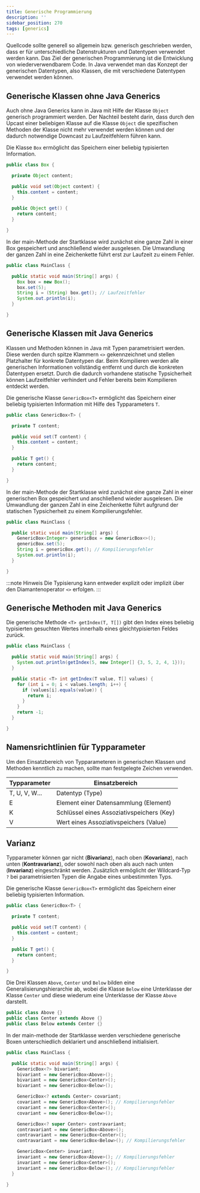 ```yaml
---
title: Generische Programmierung
description: ''
sidebar_position: 270
tags: [generics]
---
```


Quellcode sollte generell so allgemein bzw. generisch geschrieben werden, dass er für unterschiedliche Datenstrukturen und Datentypen verwendet werden kann. Das Ziel der generischen Programmierung ist die Entwicklung von wiederverwendbarem Code. In Java 
verwendet man das Konzept der generischen Datentypen, also Klassen, die mit verschiedene Datentypen verwendet werden können.

## Generische Klassen ohne Java Generics
Auch ohne Java Generics kann in Java mit Hilfe der Klasse `Object` generisch programmiert werden. Der Nachteil besteht darin, dass durch den Upcast einer beliebigen Klasse auf die Klasse `Object` die spezifischen Methoden der Klasse nicht mehr verwendet werden 
können und der dadurch notwendige Downcast zu Laufzeitfehlern führen kann. 

Die Klasse `Box` ermöglicht das Speichern einer beliebig typisierten Information.

```java title="MainClass.java" showLineNumbers
public class Box {

  private Object content;

  public void set(Object content) {
    this.content = content;
  }

  public Object get() {
    return content;
  }

}
```

In der main-Methode der Startklasse wird zunächst eine ganze Zahl in einer Box gespeichert und anschließend wieder ausgelesen. Die Umwandlung der ganzen Zahl in eine Zeichenkette führt erst zur Laufzeit zu einem Fehler.

```java title="MainClass.java" showLineNumbers
public class MainClass {

  public static void main(String[] args) {
    Box box = new Box();
    box.set(5);
    String i = (String) box.get(); // Laufzeitfehler
    System.out.println(i);
  }

}
```

## Generische Klassen mit Java Generics
Klassen und Methoden können in Java mit Typen parametrisiert werden. Diese werden durch spitze Klammern `<>` gekennzeichnet und stellen Platzhalter für konkrete Datentypen dar. Beim Kompilieren werden alle generischen Informationen vollständig entfernt und 
durch die konkreten Datentypen ersetzt. Durch die dadurch vorhandene statische Typsicherheit können Laufzeitfehler verhindert und Fehler bereits beim Kompilieren entdeckt werden.

Die generische Klasse `GenericBox<T>` ermöglicht das Speichern einer beliebig typisierten Information mit Hilfe des Typparameters `T`.

```java title="MainClass.java" showLineNumbers
public class GenericBox<T> {

  private T content;

  public void set(T content) {
    this.content = content;
  }

  public T get() {
    return content;
  }

}
```

In der main-Methode der Startklasse wird zunächst eine ganze Zahl in einer generischen Box gespeichert und anschließend wieder ausgelesen. Die Umwandlung der ganzen Zahl in eine Zeichenkette führt aufgrund der statischen Typsicherheit zu einem 
Kompilierungsfehler.

```java title="MainClass.java" showLineNumbers
public class MainClass {

  public static void main(String[] args) {
    GenericBox<Integer> genericBox = new GenericBox<>();
    genericBox.set(5);
    String i = genericBox.get(); // Kompilierungsfehler
    System.out.println(i);
  }

}
```

:::note Hinweis
Die Typisierung kann entweder explizit oder implizit über den Diamantenoperator `<>` erfolgen.
:::

## Generische Methoden mit Java Generics
Die generische Methode `<T> getIndex(T, T[])` gibt den Index eines beliebig typisierten gesuchten Wertes innerhalb eines gleichtypisierten Feldes zurück.

```java title="MainClass.java" showLineNumbers
public class MainClass {

  public static void main(String[] args) {
    System.out.println(getIndex(5, new Integer[] {3, 5, 2, 4, 1}));
  }

  public static <T> int getIndex(T value, T[] values) {
    for (int i = 0; i < values.length; i++) {
      if (values[i].equals(value)) {
        return i;
      }
    }
    return -1;
  }

}
```

## Namensrichtlinien für Typparameter
Um den Einsatzbereich von Typparameteren in generischen Klassen und Methoden kenntlich zu machen, sollte man festgelegte Zeichen verwenden.

| Typparameter  | Einsatzbereich                            |
| ------------- | ----------------------------------------- |
| T, U, V, W... | Datentyp (Type)                           |
| E             | Element einer Datensammlung (Element)     |
| K             | Schlüssel eines Assoziativspeichers (Key) |
| V             | Wert eines Assoziativspeichers (Value)    |

## Varianz
Typparameter können gar nicht (**Bivarianz**), nach oben (**Kovarianz**), nach unten (**Kontravarianz**), oder sowohl nach oben als auch nach unten (**Invarianz**) eingeschränkt werden. Zusätzlich ermöglicht der Wildcard-Typ `?` bei parametrisierten Typen die 
Angabe eines unbestimmten Typs. 

Die generische Klasse `GenericBox<T>` ermöglicht das Speichern einer beliebig typisierten Information.

```java title="MainClass.java" showLineNumbers
public class GenericBox<T> {

  private T content;

  public void set(T content) {
    this.content = content;
  }

  public T get() {
    return content;
  }

}
```

Die Drei Klassen `Above`, `Center` und `Below` bilden eine Generalisierungshierarchie ab, wobei die Klasse `Below` eine Unterklasse der Klasse `Center` und diese wiederum eine Unterklasse der Klasse `Above` darstellt.

```java title="MainClass.java" showLineNumbers
public class Above {}
public class Center extends Above {}
public class Below extends Center {}
```

In der main-methode der Startklasse werden verschiedene generische Boxen unterschiedlich deklariert und anschließend initialisiert.

```java title="MainClass.java" showLineNumbers
public class MainClass {

  public static void main(String[] args) {
    GenericBox<?> bivariant;
    bivariant = new GenericBox<Above>();
    bivariant = new GenericBox<Center>();
    bivariant = new GenericBox<Below>();

    GenericBox<? extends Center> covariant;
    covariant = new GenericBox<Above>(); // Kompilierungsfehler
    covariant = new GenericBox<Center>();
    covariant = new GenericBox<Below>();

    GenericBox<? super Center> contravariant;
    contravariant = new GenericBox<Above>();
    contravariant = new GenericBox<Center>();
    contravariant = new GenericBox<Below>(); // Kompilierungsfehler

    GenericBox<Center> invariant;
    invariant = new GenericBox<Above>(); // Kompilierungsfehler
    invariant = new GenericBox<Center>();
    invariant = new GenericBox<Below>(); // Kompilierungsfehler
  }

}
```
